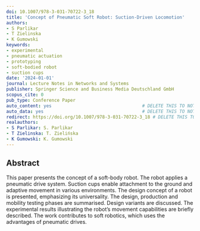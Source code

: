 ```yaml
---
doi: 10.1007/978-3-031-70722-3_18
title: 'Concept of Pneumatic Soft Robot: Suction-Driven Locomotion'
authors:
- S Parlikar
- T Zielinska
- K Gumowski
keywords:
- experimental
- pneumatic actuation
- prototyping
- soft-bodied robot
- suction cups
date: '2024-01-01'
journal: Lecture Notes in Networks and Systems
publisher: Springer Science and Business Media Deutschland GmbH
scopus_cite: 0
pub_type: Conference Paper
auto_content: yes                                  # DELETE THIS TO NOT AUTO GENERATE CONTENT
auto_data: yes                                     # DELETE THIS TO NOT AUTO GENERATE METADATA
redirect: https://doi.org/10.1007/978-3-031-70722-3_18 # DELETE THIS TO NOT REDIRECT
realauthors:
- S Parlikar: S. Parlikar
- T Zielinska: T. Zielińska
- K Gumowski: K. Gumowski
---
```



## Abstract
This paper presents the concept of a soft-body robot. The robot applies a pneumatic drive system. Suction cups enable attachment to the ground and adaptive movement in various environments. The design concept of a robot is presented, emphasizing its universality. The design, production and mobility testing phases are summarised. Design variants are discussed. The experimental results illustrating the robot’s movement capabilities are briefly described. The work contributes to soft robotics, which uses the advantages of pneumatic drives.
